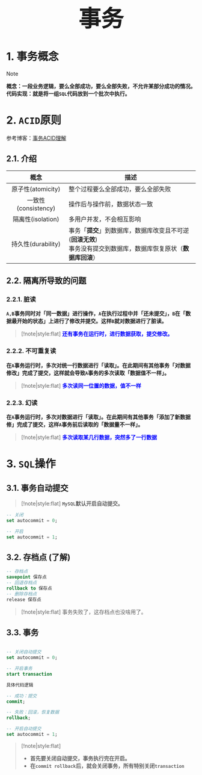  <h1 style="font-size:60px;text-align:center;">事务</h1>
 
# 1. 事务概念

> [!note]
> **概念：一段业务逻辑，要么全部成功，要么全部失败，不允许某部分成功的情况。**
> **代码实现：就是将一组`SQL`代码放到一个批次中执行。**

# 2. `ACID`原则

参考博客：[事务ACID理解](https://blog.csdn.net/dengjili/article/details/82468576)

## 2.1. 介绍

|        概念         | 描述                                                                                                                   |
| :-----------------: | ---------------------------------------------------------------------------------------------------------------------- |
|  原子性(atomicity)  | 整个过程要么全部成功，要么全部失败                                                                                     |
| 一致性(consistency) | 操作后与操作前，数据状态一致                                                                                           |
|  隔离性(isolation)  | 多用户并发，不会相互影响                                                                                               |
| 持久性(durability)  | 事务「**提交**」到数据库，数据库改变且不可逆(**回滚无效**) <br> 事务没有提交到数据库，数据库恢复原状（**数据库回滚**） |


## 2.2. 隔离所导致的问题

### 2.2.1. 脏读

**`A,B`事务同时对「同一数据」进行操作，`A`在执行过程中并「还未提交」，`B`在「数据最开始的状态」上进行了修改并提交。这样`B`就对数据进行了脏读。**

> [!note|style:flat]
> <span style="color:blue;font-weight:bold"> 还有事务在运行时，进行数据获取，提交修改。 </span>

### 2.2.2. 不可重复读

**在`A`事务运行时，多次对统一行数据进行「读取」。在此期间有其他事务「对数据修改」完成了提交，这样就会导致`A`事务的多次读取「数据值不一样」。**

> [!note|style:flat]
> <span style="color:blue;font-weight:bold"> 多次读同一位置的数据，值不一样 </span>

### 2.2.3. 幻读

**在`A`事务运行时，多次对数据进行「读取」。在此期间有其他事务「添加了新数据修」完成了提交，这样`A`事务前后读取的「数据量不一样」。**

> [!note|style:flat]
> <span style="color:blue;font-weight:bold"> 多次读取某几行数据，突然多了一行数据 </span>

# 3. `SQL`操作

## 3.1. 事务自动提交

> [!note|style:flat]
> **`MySQL`默认开启自动提交。**

```sql
-- 关闭
set autocommit = 0;

-- 开启
set autocommit = 1;
```

## 3.2. 存档点 (了解)

```sql
-- 存档点
savepoint 保存点
-- 回退存档点
rollback to 保存点
-- 删除存档点
release 保存点
```

> [!note|style:flat]
> 事务失败了，这存档点也没啥用了。

## 3.3. 事务


```sql

-- 关闭自动提交
set autocommit = 0;

-- 开启事务
start transaction

具体代码逻辑

-- 成功：提交
commit;

-- 失败：回滚，恢复数据
rollback;

-- 开启自动提交
set autocommit = 1;

```

> [!note|style:flat]
> - **首先要关闭自动提交，事务执行完在开启。**
> - **在`commit rollback`后，就会关闭事务，所有特别关闭`transaction`**


